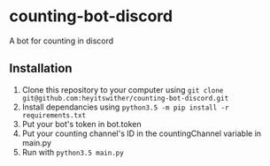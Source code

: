 # counting-bot-discord

A bot for counting in discord

## Installation

1. Clone this repository to your computer using `git clone git@github.com:heyitswither/counting-bot-discord.git`
2. Install dependancies using `python3.5 -m pip install -r requirements.txt`
3. Put your bot's token in bot.token
4. Put your counting channel's ID in the countingChannel variable in main.py
5. Run with `python3.5 main.py`
